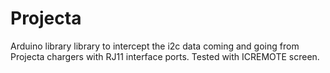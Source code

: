 # Projecta
Arduino library library to intercept the i2c data coming and going from Projecta chargers with RJ11 interface ports. Tested with ICREMOTE screen.
